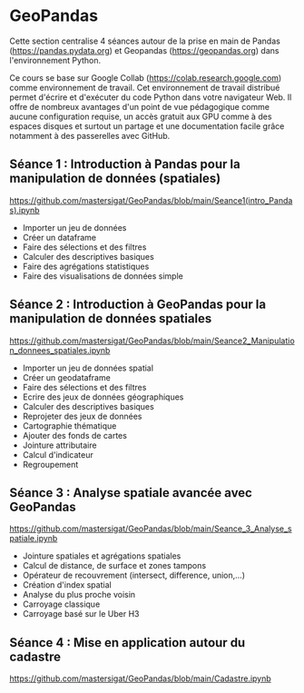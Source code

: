 # GeoPandas

Cette section centralise 4 séances autour de la prise en main de Pandas (https://pandas.pydata.org) et Geopandas (https://geopandas.org) dans l'environnement Python.

Ce cours se base sur Google Collab (https://colab.research.google.com) comme environnement de travail. Cet environnement de travail distribué permet d'écrire et d'exécuter du code Python dans votre navigateur Web. Il offre de nombreux avantages d'un point de vue pédagogique comme aucune configuration requise, un accès gratuit aux GPU comme à des espaces disques et surtout un partage et une documentation facile grâce notamment à des passerelles avec GitHub.


## Séance 1 : Introduction à Pandas pour la manipulation de données (spatiales)
https://github.com/mastersigat/GeoPandas/blob/main/Seance1(intro_Pandas).ipynb

* Importer un jeu de données
* Créer un dataframe
* Faire des sélections et des filtres
* Calculer des descriptives basiques
* Faire des agrégations statistiques
* Faire des visualisations de données simple


## Séance 2 : Introduction à GeoPandas pour la manipulation de données spatiales
https://github.com/mastersigat/GeoPandas/blob/main/Seance2_Manipulation_donnees_spatiales.ipynb

* Importer un jeu de données spatial
* Créer un geodataframe
* Faire des sélections et des filtres
* Ecrire des jeux de données géographiques
* Calculer des descriptives basiques
* Reprojeter des jeux de données
* Cartographie thématique
* Ajouter des fonds de cartes
* Jointure attributaire
* Calcul d'indicateur
* Regroupement


## Séance 3 : Analyse spatiale avancée avec GeoPandas
https://github.com/mastersigat/GeoPandas/blob/main/Seance_3_Analyse_spatiale.ipynb

* Jointure spatiales et agrégations spatiales
* Calcul de distance, de surface et zones tampons
* Opérateur de recouvrement (intersect, difference, union,...)
* Création d'index spatial
* Analyse du plus proche voisin
* Carroyage classique 
* Carroyage basé sur le Uber H3


## Séance 4 : Mise en application autour du cadastre
https://github.com/mastersigat/GeoPandas/blob/main/Cadastre.ipynb
